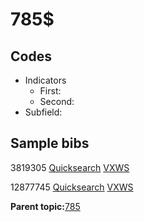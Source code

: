 # 785$

## Codes

-   Indicators
    -   First:
    -   Second:
-   Subfield:

## Sample bibs

3819305 [Quicksearch](https://search.library.yale.edu/catalog/3819305) [VXWS](http://prodorbis.library.yale.edu:7014/vxws/GetHoldingsService?bibId=3819305)

12877745 [Quicksearch](https://search.library.yale.edu/catalog/12877745) [VXWS](http://prodorbis.library.yale.edu:7014/vxws/GetHoldingsService?bibId=12877745)

**Parent topic:**[785](../../tags/785/785.md)

